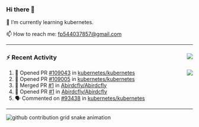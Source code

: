 <!--
**Abirdcfly/Abirdcfly** is a ✨ _special_ ✨ repository because its `README.md` (this file) appears on your GitHub profile.

Here are some ideas to get you started:

- 🔭 I’m currently working on ...
- 🌱 I’m currently learning ...
- 👯 I’m looking to collaborate on ...
- 🤔 I’m looking for help with ...
- 💬 Ask me about ...
- 📫 How to reach me: ...
- 😄 Pronouns: ...
- ⚡ Fun fact: ...
-->
### Hi there 👋

🌱  I’m currently learning kubernetes.

📫  How to reach me: fp544037857@gmail.com

---

### :zap: Recent Activity   <img align="right" src="https://komarev.com/ghpvc/?username=Abirdcfly&label=VIEWS&color=brightgreen" />

<img align="right" src="https://github-readme-stats.vercel.app/api?username=abirdcfly&include_all_commits=true&count_private=true&hide_title=true&bg_color=ffffff&show_icons=true&icon_color=1E90FF&text_color=000000" />

<!--START_SECTION:activity-->
1. 💪 Opened PR [#109043](https://github.com/kubernetes/kubernetes/pull/109043) in [kubernetes/kubernetes](https://github.com/kubernetes/kubernetes)
2. 💪 Opened PR [#109005](https://github.com/kubernetes/kubernetes/pull/109005) in [kubernetes/kubernetes](https://github.com/kubernetes/kubernetes)
3. 🎉 Merged PR [#1](https://github.com/Abirdcfly/Abirdcfly/pull/1) in [Abirdcfly/Abirdcfly](https://github.com/Abirdcfly/Abirdcfly)
4. 💪 Opened PR [#1](https://github.com/Abirdcfly/Abirdcfly/pull/1) in [Abirdcfly/Abirdcfly](https://github.com/Abirdcfly/Abirdcfly)
5. 🗣 Commented on [#93438](https://github.com/kubernetes/kubernetes/issues/93438) in [kubernetes/kubernetes](https://github.com/kubernetes/kubernetes)
<!--END_SECTION:activity-->

---

![github contribution grid snake animation](https://raw.githubusercontent.com/Abirdcfly/Abirdcfly/output/github-contribution-grid-snake.svg)
